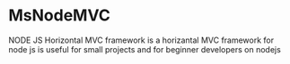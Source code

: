 # MsNodeMVC
NODE JS Horizontal MVC framework 
is a horizantal MVC framework for node js is useful for small projects and for beginner developers on nodejs
